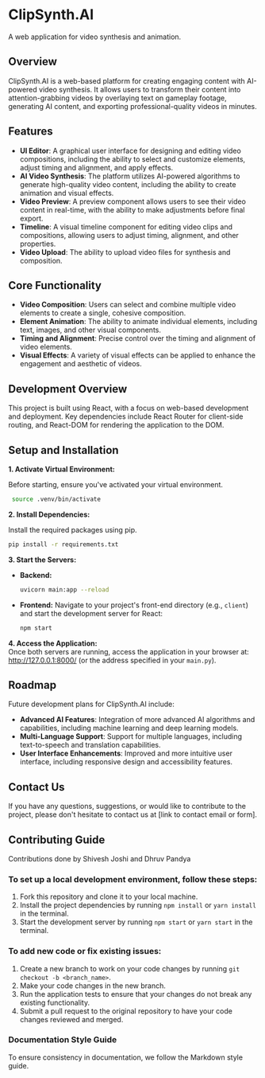 # ClipSynth.AI

A web application for video synthesis and animation.

## Overview

ClipSynth.AI is a web-based platform for creating engaging content with AI-powered video synthesis. It allows users to transform their content into attention-grabbing videos by overlaying text on gameplay footage, generating AI content, and exporting professional-quality videos in minutes.

## Features

- **UI Editor**: A graphical user interface for designing and editing video compositions, including the ability to select and customize elements, adjust timing and alignment, and apply effects.
- **AI Video Synthesis**: The platform utilizes AI-powered algorithms to generate high-quality video content, including the ability to create animation and visual effects.
- **Video Preview**: A preview component allows users to see their video content in real-time, with the ability to make adjustments before final export.
- **Timeline**: A visual timeline component for editing video clips and compositions, allowing users to adjust timing, alignment, and other properties.
- **Video Upload**: The ability to upload video files for synthesis and composition.

## Core Functionality

- **Video Composition**: Users can select and combine multiple video elements to create a single, cohesive composition.
- **Element Animation**: The ability to animate individual elements, including text, images, and other visual components.
- **Timing and Alignment**: Precise control over the timing and alignment of video elements.
- **Visual Effects**: A variety of visual effects can be applied to enhance the engagement and aesthetic of videos.

## Development Overview

This project is built using React, with a focus on web-based development and deployment. Key dependencies include React Router for client-side routing, and React-DOM for rendering the application to the DOM.

## Setup and Installation

**1. Activate Virtual Environment:**

   Before starting, ensure you've activated your virtual environment.

   ```bash
    source .venv/bin/activate
   ```

**2. Install Dependencies:**

   Install the required packages using pip.

   ```bash
   pip install -r requirements.txt
   ```

**3. Start the Servers:**
   - **Backend:** 
     ```bash
     uvicorn main:app --reload
     ```
   - **Frontend:** Navigate to your project's front-end directory (e.g., `client`) and start the development server for React:
     ```bash
     npm start
     ```

**4. Access the Application:**  
   Once both servers are running, access the application in your browser at: http://127.0.0.1:8000/ (or the address specified in your `main.py`).

## Roadmap

Future development plans for ClipSynth.AI include:

* **Advanced AI Features**: Integration of more advanced AI algorithms and capabilities, including machine learning and deep learning models.
* **Multi-Language Support**: Support for multiple languages, including text-to-speech and translation capabilities.
* **User Interface Enhancements**: Improved and more intuitive user interface, including responsive design and accessibility features.

## Contact Us

If you have any questions, suggestions, or would like to contribute to the project, please don't hesitate to contact us at [link to contact email or form].

## Contributing Guide

Contributions done by Shivesh Joshi and Dhruv Pandya

### To set up a local development environment, follow these steps:

1. Fork this repository and clone it to your local machine.
2. Install the project dependencies by running `npm install` or `yarn install` in the terminal.
3. Start the development server by running `npm start` or `yarn start` in the terminal.

### To add new code or fix existing issues:

1. Create a new branch to work on your code changes by running `git checkout -b <branch_name>`.
2. Make your code changes in the new branch.
3. Run the application tests to ensure that your changes do not break any existing functionality.
4. Submit a pull request to the original repository to have your code changes reviewed and merged.

### Documentation Style Guide

To ensure consistency in documentation, we follow the Markdown style guide.